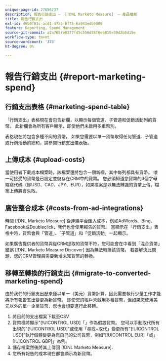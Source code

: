 ```yaml
---
unique-page-id: 27656737
description: 報告行銷支出 —  [!DNL Marketo Measure]  — 產品檔案
title: 報告行銷支出
exl-id: 46b0f81c-acd1-47a5-bf75-6a943edb9009
feature: Reporting, Spend Management
source-git-commit: a2a7657e8377fd5c556d38f6eb815e39d2b8d15e
workflow-type: tm+mt
source-wordcount: '373'
ht-degree: 0%

---
```


# 報告行銷支出 {#report-marketing-spend}

## 行銷支出表格 {#marketing-spend-table}

「行銷支出」表格現在會包含新欄，以顯示每個管道、子管道和促銷活動列的貨幣。 此新欄會為所有客戶顯示，即使他們未啟用多重幣別。

表格現在將包含多種不同的貨幣。 如果您需要以單一貨幣取得任何管道、子管道或行銷活動的總和，請參閱行銷支出儀表板。

## 上傳成本 {#upload-costs}

當使用者下載成本檔案時，該檔案還將包含一個新欄，其中每列都具有貨幣。 唯一可接受的貨幣是已設定並儲存在CRM中的貨幣。 您必須知道您貨幣的3個字母縮寫代碼（即USD、CAD、JPY、EUR），如果檔案是以無法辨識的貨幣上傳，檔案上傳將會失敗。

## 廣告整合成本 {#costs-from-ad-integrations}

時間 [!DNL Marketo Measure] 從連線平台匯入成本，例如AdWords、Bing、Facebook或Doubleclick，我們也會使用報告的貨幣。 當顯示在「行銷支出」表格中時，貨幣會與「管道」、「子管道」和「促銷活動」一起顯示。

如果廣告提供者的貨幣與從CRM提取的貨幣不符，您可能會在中看到「混合貨幣」錯誤 [!DNL Marketo Measure Discover] 因為無法轉換該貨幣。 若要解決此問題，您的CRM管理員需要新增未知貨幣的轉換。

## 移轉至轉換的行銷支出 {#migrate-to-converted-marketing-spend}

由於我們的行銷支出歷來僅以單一（美元）貨幣計算，因此需要執行少量工作才能將所有報告支出變更為新貨幣。 即使您的帳戶未啟用多種貨幣，但如果您使用美元以外的單一企業貨幣，您也會想要進行此移轉。

1. 將目前的支出檔案下載至CSV
1. 貨幣欄將顯示&quot;[!UICONTROL USD]「」作為假設貨幣。 您可以手動取代所有出現的&quot;[!UICONTROL USD]&quot;或使用「尋找+取代」變更所有&quot;[!UICONTROL USD]&quot;執行個體變更為您自己的公司貨幣，例如&quot;[!UICONTROL EUR]「或」[!UICONTROL GBP]」為例。
1. 儲存檔案然後將其上傳回 [!DNL Marketo Measure].
1. 您所有報告的成本現在都會顯示為新貨幣。
